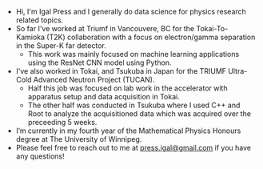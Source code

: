 - Hi, I'm Igal Press and I generally do data science for physics research related topics.
- So far I've worked at Triumf in Vancouvere, BC for the Tokai-To-Kamioka (T2K) collaboration with a focus on electron/gamma separation in the Super-K far detector.
    - This work was mainly focused on machine learning applications using the ResNet CNN model using Python.
- I've also worked in Tokai, and Tsukuba in Japan for the TRIUMF Ultra-Cold Advanced Neutron Project (TUCAN).
    - Half this job was focused on lab work in the accelerator with apparatus setup and data acquisition in Tokai.
    - The other half was conducted in Tsukuba where I used C++ and Root to analyze the acquisitioned data which was acquired over the preceeding 5 weeks.
- I’m currently in my fourth year of the Mathematical Physics Honours degree at The University of Winnipeg.
- Please feel free to reach out to me at press.igal@gmail.com if you have any questions!
